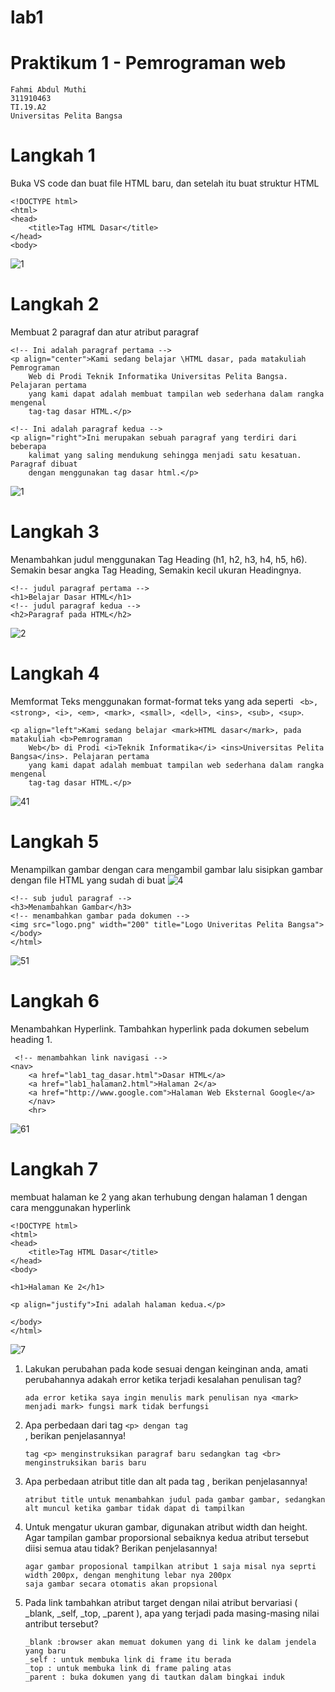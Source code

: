 # lab1
# Praktikum 1 - Pemrograman web
```
Fahmi Abdul Muthi
311910463
TI.19.A2
Universitas Pelita Bangsa
```
# Langkah 1
Buka VS code dan buat file HTML baru, dan setelah itu buat struktur HTML
```
<!DOCTYPE html>
<html>
<head>
    <title>Tag HTML Dasar</title>
</head>
<body>
```
![1](https://user-images.githubusercontent.com/56380765/112837650-58a40280-90c6-11eb-9914-5cfc8d4470a9.png)

# Langkah 2
Membuat 2 paragraf dan atur atribut paragraf
```
<!-- Ini adalah paragraf pertama -->
<p align="center">Kami sedang belajar \HTML dasar, pada matakuliah Pemrograman
    Web di Prodi Teknik Informatika Universitas Pelita Bangsa. Pelajaran pertama
    yang kami dapat adalah membuat tampilan web sederhana dalam rangka mengenal
    tag-tag dasar HTML.</p>

<!-- Ini adalah paragraf kedua -->
<p align="right">Ini merupakan sebuah paragraf yang terdiri dari beberapa
    kalimat yang saling mendukung sehingga menjadi satu kesatuan. Paragraf dibuat
    dengan menggunakan tag dasar html.</p>
 ```
![1](https://user-images.githubusercontent.com/56380765/112838490-50989280-90c7-11eb-8aa3-93f50eac58ca.png)
# Langkah 3
Menambahkan judul menggunakan Tag Heading (h1, h2, h3, h4, h5, h6). Semakin besar angka Tag Heading, Semakin kecil ukuran Headingnya.
```
<!-- judul paragraf pertama -->
<h1>Belajar Dasar HTML</h1>
<!-- judul paragraf kedua -->
<h2>Paragraf pada HTML</h2>
```
![2](https://user-images.githubusercontent.com/56380765/112839584-9144db80-90c8-11eb-8479-c69b770e8fd4.png)
# Langkah 4
Memformat Teks menggunakan format-format teks yang ada seperti ``` <b>, <strong>, <i>, <em>, <mark>, <small>, <dell>, <ins>, <sub>, <sup>```.
```
<p align="left">Kami sedang belajar <mark>HTML dasar</mark>, pada matakuliah <b>Pemrograman
    Web</b> di Prodi <i>Teknik Informatika</i> <ins>Universitas Pelita Bangsa</ins>. Pelajaran pertama
    yang kami dapat adalah membuat tampilan web sederhana dalam rangka mengenal
    tag-tag dasar HTML.</p>
```
![41](https://user-images.githubusercontent.com/56380765/112928954-b9245580-9141-11eb-8579-ee16e9045faf.png)

# Langkah 5
Menampilkan gambar dengan cara mengambil gambar lalu sisipkan gambar dengan file HTML yang sudah di buat
![4](https://user-images.githubusercontent.com/56380765/112842512-d1f22400-90cb-11eb-8b61-4fb3fbe90519.png)
```
<!-- sub judul paragraf -->
<h3>Menambahkan Gambar</h3>
<!-- menambahkan gambar pada dokumen -->
<img src="logo.png" width="200" title="Logo Univeritas Pelita Bangsa">
</body>
</html>
```
![51](https://user-images.githubusercontent.com/56380765/112929031-dfe28c00-9141-11eb-9722-227ec8a18fb5.png)

# Langkah 6
Menambahkan Hyperlink. Tambahkan hyperlink pada dokumen sebelum heading 1.
```
 <!-- menambahkan link navigasi -->
<nav>
    <a href="lab1_tag_dasar.html">Dasar HTML</a>
    <a href="lab1_halaman2.html">Halaman 2</a>
    <a href="http://www.google.com">Halaman Web Eksternal Google</a>
    </nav>
    <hr>
```
![61](https://user-images.githubusercontent.com/56380765/112929611-fb9a6200-9142-11eb-9419-211ffe2116a0.png)
# Langkah 7
membuat halaman ke 2 yang akan terhubung dengan halaman 1 dengan cara menggunakan hyperlink
```
<!DOCTYPE html>
<html>
<head>
    <title>Tag HTML Dasar</title>
</head>
<body>

<h1>Halaman Ke 2</h1>

<p align="justify">Ini adalah halaman kedua.</p>

</body>
</html>
```
![7](https://user-images.githubusercontent.com/56380765/112844851-61003b80-90ce-11eb-9fd2-42aaba89eaf4.png)

1. Lakukan perubahan pada kode sesuai dengan keinginan anda, amati perubahannya adakah
   error ketika terjadi kesalahan penulisan tag?
   ```
   ada error ketika saya ingin menulis mark penulisan nya <mark> menjadi mark> fungsi mark tidak berfungsi
2. Apa perbedaan dari tag ```<p> dengan tag ```<br>, berikan penjelasannya!
   ```
   tag <p> menginstruksikan paragraf baru sedangkan tag <br> menginstruksikan baris baru
3.  Apa perbedaan atribut title dan alt pada tag <img>, berikan penjelasannya!
    ```
    atribut title untuk menambahkan judul pada gambar gambar, sedangkan alt muncul ketika gambar tidak dapat di tampilkan
4. Untuk mengatur ukuran gambar, digunakan atribut width dan height. Agar tampilan gambar
   proporsional sebaiknya kedua atribut tersebut diisi semua atau tidak? Berikan penjelasannya! 
   ```
   agar gambar proposional tampilkan atribut 1 saja misal nya seprti width 200px, dengan menghitung lebar nya 200px
   saja gambar secara otomatis akan propsional
5. Pada link tambahkan atribut target dengan nilai atribut bervariasi ( _blank, _self, _top,
   _parent ), apa yang terjadi pada masing-masing nilai antribut tersebut?
   ```
   _blank :browser akan memuat dokumen yang di link ke dalam jendela yang baru
   _self : untuk membuka link di frame itu berada
   _top : untuk membuka link di frame paling atas
   _parent : buka dokumen yang di tautkan dalam bingkai induk
